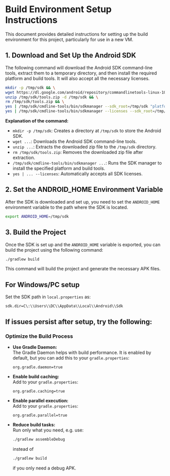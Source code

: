 # Build Environment Setup Instructions

This document provides detailed instructions for setting up the build environment for this project, particularly for use in a new VM.

## 1. Download and Set Up the Android SDK

The following command will download the Android SDK command-line tools, extract them to a temporary directory, and then install the required platform and build tools. It will also accept all the necessary licenses.

```sh
mkdir -p /tmp/sdk && \
wget https://dl.google.com/android/repository/commandlinetools-linux-10406996_latest.zip -O /tmp/sdk/tools.zip && \
unzip /tmp/sdk/tools.zip -d /tmp/sdk && \
rm /tmp/sdk/tools.zip && \
yes | /tmp/sdk/cmdline-tools/bin/sdkmanager --sdk_root=/tmp/sdk "platforms;android-36" "build-tools;34.0.0" && \
yes | /tmp/sdk/cmdline-tools/bin/sdkmanager --licenses --sdk_root=/tmp/sdk
```

**Explanation of the command:**

*   `mkdir -p /tmp/sdk`: Creates a directory at `/tmp/sdk` to store the Android SDK.
*   `wget ...`: Downloads the Android SDK command-line tools.
*   `unzip ...`: Extracts the downloaded zip file to the `/tmp/sdk` directory.
*   `rm /tmp/sdk/tools.zip`: Removes the downloaded zip file after extraction.
*   `/tmp/sdk/cmdline-tools/bin/sdkmanager ...`: Runs the SDK manager to install the specified platform and build tools.
*   `yes | ... --licenses`: Automatically accepts all SDK licenses.

## 2. Set the ANDROID_HOME Environment Variable

After the SDK is downloaded and set up, you need to set the `ANDROID_HOME` environment variable to the path where the SDK is located.

```sh
export ANDROID_HOME=/tmp/sdk
```

## 3. Build the Project

Once the SDK is set up and the `ANDROID_HOME` variable is exported, you can build the project using the following command:

```sh
./gradlew build
```

This command will build the project and generate the necessary APK files.

## For Windows/PC setup

Set the SDK path in `local.properties` as:
```
sdk.dir=C\:\\Users\\DC\\AppData\\Local\\Android\\Sdk
```

## If issues persist after setup, try the following:

### Optimize the Build Process

- **Use Gradle Daemon:**  
  The Gradle Daemon helps with build performance. It is enabled by default, but you can add this to your `gradle.properties`:
  ```
  org.gradle.daemon=true
  ```

- **Enable build caching:**  
  Add to your `gradle.properties`:
  ```
  org.gradle.caching=true
  ```

- **Enable parallel execution:**  
  Add to your `gradle.properties`:
  ```
  org.gradle.parallel=true
  ```

- **Reduce build tasks:**  
  Run only what you need, e.g. use:
  ```sh
  ./gradlew assembleDebug
  ```
  instead of
  ```sh
  ./gradlew build
  ```
  if you only need a debug APK.

